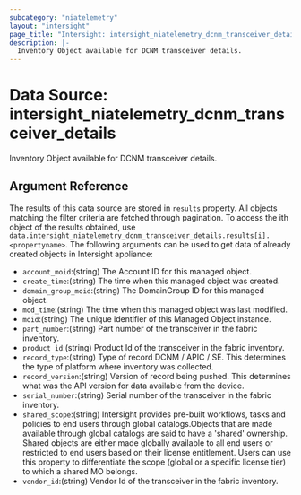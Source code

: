 ```yaml
---
subcategory: "niatelemetry"
layout: "intersight"
page_title: "Intersight: intersight_niatelemetry_dcnm_transceiver_details"
description: |-
  Inventory Object available for DCNM transceiver details.
---
```


# Data Source: intersight_niatelemetry_dcnm_transceiver_details
Inventory Object available for DCNM transceiver details.
## Argument Reference
The results of this data source are stored in `results` property.
All objects matching the filter criteria are fetched through pagination.
To access the ith object of the results obtained, use `data.intersight_niatelemetry_dcnm_transceiver_details.results[i].<propertyname>`.
The following arguments can be used to get data of already created objects in Intersight appliance:
* `account_moid`:(string) The Account ID for this managed object. 
* `create_time`:(string) The time when this managed object was created. 
* `domain_group_moid`:(string) The DomainGroup ID for this managed object. 
* `mod_time`:(string) The time when this managed object was last modified. 
* `moid`:(string) The unique identifier of this Managed Object instance. 
* `part_number`:(string) Part number of the transceiver in the fabric inventory. 
* `product_id`:(string) Product Id of the transceiver in the fabric inventory. 
* `record_type`:(string) Type of record DCNM / APIC / SE. This determines the type of platform where inventory was collected. 
* `record_version`:(string) Version of record being pushed. This determines what was the API version for data available from the device. 
* `serial_number`:(string) Serial number of the transceiver in the fabric inventory. 
* `shared_scope`:(string) Intersight provides pre-built workflows, tasks and policies to end users through global catalogs.Objects that are made available through global catalogs are said to have a 'shared' ownership. Shared objects are either made globally available to all end users or restricted to end users based on their license entitlement. Users can use this property to differentiate the scope (global or a specific license tier) to which a shared MO belongs. 
* `vendor_id`:(string) Vendor Id of the transceiver in the fabric inventory. 
 